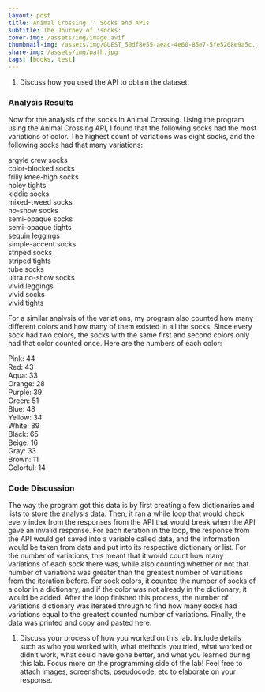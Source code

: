 ```yaml
---
layout: post
title: Animal Crossing':' Socks and APIs
subtitle: The Journey of :socks:
cover-img: /assets/img/image.avif
thumbnail-img: /assets/img/GUEST_50df8e55-aeac-4e60-85e7-5fe5208e9a5c.jpg
share-img: /assets/img/path.jpg
tags: [books, test]
---
```


1. Discuss how you used the API to obtain the dataset.

### Analysis Results

Now for the analysis of the socks in Animal Crossing. Using the program using the Animal Crossing API, I found that the following socks had the most variations of color. The highest count of variations was eight socks, and the following socks had that many variations:


argyle crew socks<br>
color-blocked socks<br>
frilly knee-high socks<br>
holey tights<br>
kiddie socks<br>
mixed-tweed socks<br>
no-show socks<br>
semi-opaque socks<br>
semi-opaque tights<br>
sequin leggings<br>
simple-accent socks<br>
striped socks<br>
striped tights<br>
tube socks<br>
ultra no-show socks<br>
vivid leggings<br>
vivid socks<br>
vivid tights<be>


For a similar analysis of the variations, my program also counted how many different colors and how many of them existed in all the socks. Since every sock had two colors, the socks with the same first and second colors only had that color counted once. Here are the numbers of each color:


Pink: 44<br>
Red: 43<br>
Aqua: 33<br>
Orange: 28<br>
Purple: 39<br>
Green: 51<br>
Blue: 48<br>
Yellow: 34<br>
White: 89<br>
Black: 65<br>
Beige: 16<br>
Gray: 33<br>
Brown: 11<br>
Colorful: 14<be>


### Code Discussion


The way the program got this data is by first creating a few dictionaries and lists to store the analysis data. Then, it ran a while loop that would check every index from the responses from the API that would break when the API gave an invalid response. For each iteration in the loop, the response from the API would get saved into a variable called data, and the information would be taken from data and put into its respective dictionary or list. For the number of variations, this meant that it would count how many variations of each sock there was, while also counting whether or not that number of variations was greater than the greatest number of variations from the iteration before. For sock colors, it counted the number of socks of a color in a dictionary, and if the color was not already in the dictionary, it would be added. After the loop finished this process, the number of variations dictionary was iterated through to find how many socks had variations equal to the greatest counted number of variations. Finally, the data was printed and copy and pasted here.



1. Discuss your process of how you worked on this lab. Include details such as who you worked with, what methods you tried, what worked or didn’t work, what could have gone better, and what you learned during this lab. Focus more on the programming side of the lab! Feel free to attach images, screenshots, pseudocode, etc to elaborate on your response.


